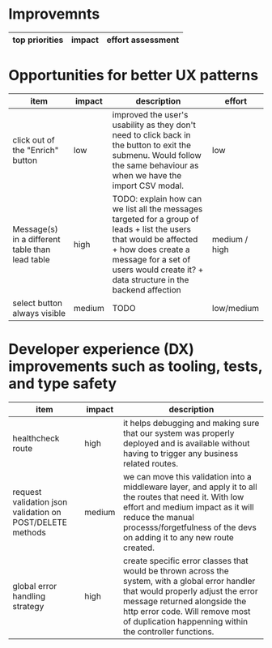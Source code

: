 # Improvemnts

| top priorities | impact | effort assessment |
|------|--------|-------------|


# Opportunities for better UX patterns

| item | impact | description | effort |
|------|--------|-------------|--------|
| click out of the "Enrich" button | low | improved the user's usability as they don't need to click back in the button to exit the submenu. Would follow the same behaviour as when we have the import CSV modal. | low |
| Message(s) in a different table than lead table| high | TODO: explain how can we list all the messages targeted for a group of leads + list the users that would be affected + how does create a message for a set of users would create it? + data structure in the backend affection | medium / high|
| select button always visible | medium | TODO | low/medium | 

# Developer experience (DX) improvements such as tooling, tests, and type safety

| item | impact | description |
|------|--------|-------------|
|healthcheck route | high | it helps debugging and making sure that our system was properly deployed and is available without having to trigger any business related routes.|
| request validation json validation on POST/DELETE methods | medium |  we can move this validation into a middleware layer, and apply it to all the routes that need it. With low effort and medium impact as it will reduce the manual processs/forgetfulness of the devs on adding it to any new route created. |
| global error handling strategy| high | create specific error classes that would be thrown across the system, with a global error handler that would properly adjust the error message returned alongside the http error code. Will remove most of duplication happenning within the controller functions.|

